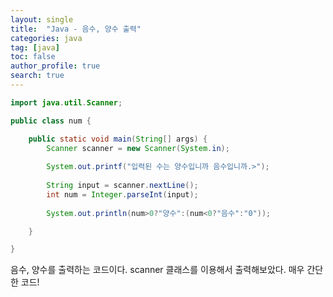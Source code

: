 ```yaml
---
layout: single
title:  "Java - 음수, 양수 출력"
categories: java
tag: [java]
toc: false
author_profile: true
search: true
---
```


```java
import java.util.Scanner;

public class num {

	public static void main(String[] args) {
		Scanner scanner = new Scanner(System.in);
		
		System.out.printf("입력된 수는 양수입니까 음수입니까.>");
		
		String input = scanner.nextLine();
		int num = Integer.parseInt(input);	
		
		System.out.println(num>0?"양수":(num<0?"음수":"0"));

	}

}
```

음수, 양수를 출력하는 코드이다. 
scanner 클래스를 이용해서 출력해보았다.
매우 간단한 코드!